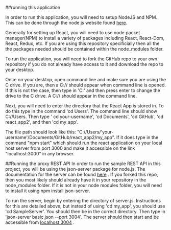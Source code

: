 ##running this application 

In order to run this application, you will need to setup NodeJS and NPM. This can be done through the node js website found [here](https://nodejs.org/en/download/). 

Generally for setting up React, you will need to use node packet manager(NPM) to install a variety of packages including React, React-Dom, React, Redux, etc. If you are using this repository specificially then all the the packages needed should be contained within the node_modules folder. 

To run the application, you will need to fork the GitHub repo to your own repository if you do not already have access to it and download the repo to your desktop. 

Once on your desktop, open command line and make sure you are using the C drive. If you are, then a C:// should appear when command line is opened. If this is not the case, then type in 'C:' and then press enter to change the drive to the C drive. A C:// should appear in the command line. 

Next, you will need to enter the directory that the React App is stored in. To do this type in the command 'cd Users'. The command line should show C://Users. Then type ' cd your-username', 'cd Documents', 'cd GitHub', 'cd react_app2', and  then 'cd my_app'. 

The file path should look like this: "C://Users/'your-username'/Documents/GitHub/react_app2/my_app". If it does type in the command "npm start" which should run the react application on your local host server from port 3000 and make it accessible on the link "localhost:3000" in any browser. 


##Running the proxy REST API
In order to run the sample REST API in this project, you will be using the json-server package for node.js. The documentation for the server can be found [here](https://github.com/typicode/json-server) . If you forked this repo, then you most likely should already have it in your repository in the node_modules folder. If it is not in your node modules folder, you will need to install it using npm install json-server. 

To run the server, begin by entering the directory of server.js. Instructions for this are detailed above, but instead of using 'cd my_app', you should use 'cd SampleServer'. You should then be in the correct directory. Then type in 'json-server basic.json --port 3004'. The server should then start and be accessible from [localhost:3004](localhost:3004) . 